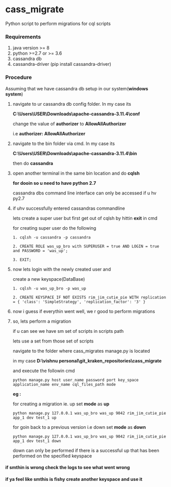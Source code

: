 # cass_migrate

Python script to perform migrations for cql scripts

### Requirements

1. java version >= 8
2. python >=2.7 or >= 3.6
3. cassandra db 
4. cassandra-driver (pip install cassandra-driver)

### Procedure

Assuming that we have cassandra db setup in our system(**windows system**)

1. navigate to ur cassandra db config folder. In my case its 
   
   **C:\Users\USER\Downloads\apache-cassandra-3.11.4\conf**
   
   change the value of **authorizer** to **AllowAllAuthorizer**
   
   i.e **authorizer: AllowAllAuthorizer**

2. navigate to the bin folder via cmd. In my case its 
   
   **C:\Users\USER\Downloads\apache-cassandra-3.11.4\bin**
   
   then do **cassandra**

3. open another terminal in the same bin location and do **cqlsh**
   
   **for dooin so u need to have python 2.7**
   
   cassandra dbs command line interface can only be accessed if u hv py2.7

4. if uhv successfully entered cassandras commandline
   
   lets create a super user but first get out of cqlsh by hittin **exit** in cmd
   
   for creating super user do the following
 
    ```
    1. cqlsh -u cassandra -p cassandra
    
    2. CREATE ROLE was_up_bro with SUPERUSER = true AND LOGIN = true and PASSWORD = 'was_up';
       
    3. EXIT;
   ```

5. now lets login with the newly created user and 
   
   create a new keyspace(DataBase)
   
   ```
   1. cqlsh -u was_up_bro -p was_up
   
   2. CREATE KEYSPACE IF NOT EXISTS rim_jim_cutie_pie WITH replication = { 'class': 'SimpleStrategy', 'replication_factor': '3' }
   ```
   
6. now i guess if everythin went well, we r good to perform migrations

7. so, lets perform a migration
   
   if u can see we have sm set of scripts in scripts path
   
   lets use a set from those set of scripts
   
   navigate to the folder where cass_migrates manage.py is located
   
   in my case **D:\vishnu personal\git_kraken_repositories\cass_migrate**
   
   and execute the followin cmd
   
   ```
   python manage.py host user_name password port key_space application_name env_name cql_files_path mode
   ```
   
   **eg :**
   
   for creating a migration ie. up set **mode** as **up**
   
   ```
   python manage.py 127.0.0.1 was_up_bro was_up 9042 rim_jim_cutie_pie app_1 dev test_1 up
   ```
   
   for goin back to a previous version i.e down set **mode** as **down**
   
   ```
   python manage.py 127.0.0.1 was_up_bro was_up 9042 rim_jim_cutie_pie app_1 dev test_1 down
   ```
   
   down can only be performed if there is a successful up that has been performed on the specified keyspace
   
#### **if smthin is wrong check the logs to see what went wrong**

#### **if ya feel like smthis is fishy create another keyspace and use it**